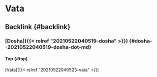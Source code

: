 # Vata


## Backlink {#backlink}


### [Dosha]({{< relref "20210522040519-dosha" >}}) {#dosha--20210522040519-dosha-dot-md}


#### Top {#top}

[Vata]({{< relref "20210522040523-vata" >}})

